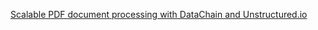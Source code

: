 [Scalable PDF document processing with DataChain and Unstructured.io](https://medium.com/dvc-data-version-control/scalable-pdf-documents-processing-with-datachain-and-unstructured-io-a2952b59dadf)
